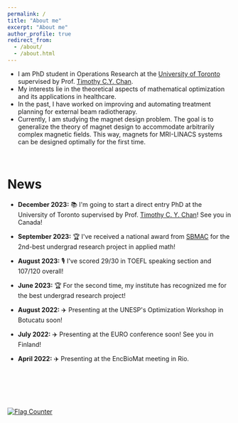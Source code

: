 ```yaml
---
permalink: /
title: "About me"
excerpt: "About me"
author_profile: true
redirect_from: 
  - /about/
  - /about.html
---
```



- I am PhD student in Operations Research at the [University of Toronto](https://www.utoronto.ca/) supervised by Prof. [Timothy C.Y. Chan](https://chan.mie.utoronto.ca/).
- My interests lie in the theoretical aspects of mathematical optimization and its applications in healthcare.
- In the past, I have worked on improving and automating treatment planning for external beam radiotherapy.
- Currently, I am studying the magnet design problem. The goal is to generalize the theory of magnet design to accommodate arbitrarily complex magnetic fields. This way, magnets for MRI-LINACS systems can be designed optimally for the first time.



<br>

# **News**

- **December 2023:** 📚 I'm going to start a direct entry PhD at the University of Toronto supervised by Prof. [Timothy C. Y. Chan](https://chan.mie.utoronto.ca/)! See you in Canada!

- **September 2023:** 🏆 I've received a national award from [SBMAC](https://www.sbmac.org.br/premio-iniciacao-cientifica/) for the 2nd-best undergrad research project in applied math!

- **August 2023:** 🎙️ I've scored 29/30 in TOEFL speaking section and 107/120 overall!

- **June 2023:** 🏆 For the second time, my institute has recognized me for the best undergrad research project!

- **August 2022:** ✈️ Presenting at the UNESP's Optimization Workshop in Botucatu soon!

- **July 2022:** ✈️ Presenting at the EURO conference soon! See you in Finland!

- **April 2022:** ✈️ Presenting at the EncBioMat meeting in Rio.

<br>

<br>

<br>

<br>

<a href="https://www.flagcounter.me/details/f4X"><img src="https://www.flagcounter.me/f4X/" alt="Flag Counter"></a>

<!---
<div style="text-align: center;">
  Accesses to this website in the last thirty days:
</div>

<script type='text/javascript' id='clustrmaps' src='//cdn.clustrmaps.com/map_v2.js?cl=ffffff&w=a&t=tt&d=jly5PbL24qrN6G0jQChKIjqNHiRrn7DuWSqT36LFAVA'></script>
-->


